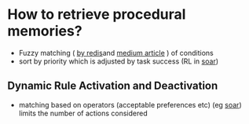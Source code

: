 # How to retrieve procedural memories?
- Fuzzy matching ( [by redis](https://redis.io/blog/what-is-fuzzy-matching/)and [medium article](https://medium.com/trusted-data-science-haleon/fuzzy-matching-at-scale-part-i-4621b0b36ba5) ) of conditions
- sort by priority which is adjusted by task success (RL in [soar](../papers/soar.md))

## Dynamic Rule Activation and Deactivation
- matching based on operators (acceptable preferences etc) (eg [soar](../papers/soar.md)) limits the number of actions considered